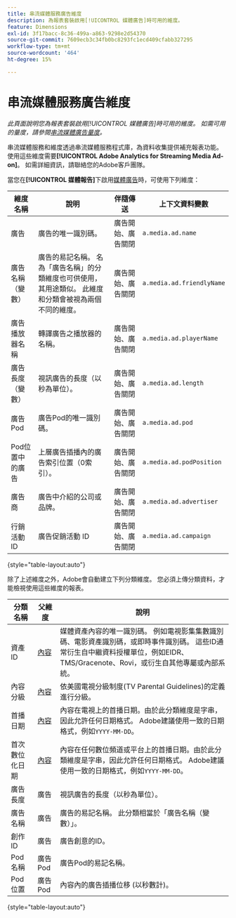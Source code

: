 ```yaml
---
title: 串流媒體服務廣告維度
description: 為報表套裝啟用[!UICONTROL 媒體廣告]時可用的維度。
feature: Dimensions
exl-id: 3f17bacc-8c36-499a-a863-9298e2d54370
source-git-commit: 7609ecb3c34fb0bc8293fc1ecd409cfabb327295
workflow-type: tm+mt
source-wordcount: '464'
ht-degree: 15%

---
```


# 串流媒體服務廣告維度

*此頁面說明您為報表套裝啟用[!UICONTROL 媒體廣告]時可用的維度。 如需可用的量度，請參閱[串流媒體廣告量度](../metrics/sm-ads.md)。*

串流媒體服務和維度透過串流媒體服務程式庫，為資料收集提供補充報表功能。 使用這些維度需要&#x200B;**[!UICONTROL Adobe Analytics for Streaming Media Ad-on]**。 如需詳細資訊，請聯絡您的Adobe客戶團隊。

當您在&#x200B;**[!UICONTROL 媒體報告]**&#x200B;下啟用[媒體廣告](/help/admin/admin/c-manage-report-suites/c-edit-report-suites/media-management.md)時，可使用下列維度：

| 維度名稱 | 說明 | 伴隨傳送 | 上下文資料變數 |
| --- | --- | --- | --- |
| 廣告 | 廣告的唯一識別碼。 | 廣告開始、廣告關閉 | `a.media.ad.name` |
| 廣告名稱（變數） | 廣告的易記名稱。 名為「廣告名稱」的分類維度也可供使用，其用途類似。 此維度和分類會被視為兩個不同的維度。 | 廣告開始、廣告關閉 | `a.media.ad.friendlyName` |
| 廣告播放器名稱 | 轉譯廣告之播放器的名稱。 | 廣告開始、廣告關閉 | `a.media.ad.playerName` |
| 廣告長度（變數） | 視訊廣告的長度（以秒為單位）。 | 廣告開始、廣告關閉 | `a.media.ad.length` |
| 廣告Pod | 廣告Pod的唯一識別碼。 | 廣告開始、廣告關閉 | `a.media.ad.pod` |
| Pod位置中的廣告 | 上層廣告插播內的廣告索引位置（0索引）。 | 廣告開始、廣告關閉 | `a.media.ad.podPosition` |
| 廣告商 | 廣告中介紹的公司或品牌。 | 廣告開始、廣告關閉 | `a.media.ad.advertiser` |
| 行銷活動 ID | 廣告促銷活動 ID | 廣告開始、廣告關閉 | `a.media.ad.campaign` |

{style="table-layout:auto"}

除了上述維度之外，Adobe會自動建立下列分類維度。 您必須上傳分類資料，才能檢視使用這些維度的報表。

| 分類名稱 | 父維度 | 說明 |
| --- | --- | --- |
| 資產 ID | [內容](sm-core.md) | 媒體資產內容的唯一識別碼。 例如電視影集集數識別碼、電影資產識別碼，或即時事件識別碼。 這些ID通常衍生自中繼資料授權單位，例如EIDR、TMS/Gracenote、Rovi，或衍生自其他專屬或內部系統。 |
| 內容分級 | [內容](sm-core.md) | 依美國電視分級制度(TV Parental Guidelines)的定義進行分級。 |
| 首播日期 | [內容](sm-core.md) | 內容在電視上的首播日期。由於此分類維度是字串，因此允許任何日期格式。 Adobe建議使用一致的日期格式，例如`YYYY-MM-DD`。 |
| 首次數位化日期 | [內容](sm-core.md) | 內容在任何數位頻道或平台上的首播日期。由於此分類維度是字串，因此允許任何日期格式。 Adobe建議使用一致的日期格式，例如`YYYY-MM-DD`。 |
| 廣告長度 | 廣告 | 視訊廣告的長度（以秒為單位）。 |
| 廣告名稱 | 廣告 | 廣告的易記名稱。 此分類相當於「廣告名稱（變數）」。 |
| 創作 ID | 廣告 | 廣告創意的ID。 |
| Pod名稱 | 廣告Pod | 廣告Pod的易記名稱。 |
| Pod位置 | 廣告Pod | 內容內的廣告插播位移 (以秒數計)。 |

{style="table-layout:auto"}
